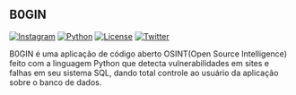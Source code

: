    ## B0GIN

[![Instagram](https://img.shields.io/badge/B0GIN-Instagram-pink)](https://www.instagram.com/b0ginofc/) [![Python](https://img.shields.io/badge/python-2.6|2.7|3.x-yellow.svg)](https://www.python.org/) [![License](https://img.shields.io/badge/License-GPLv3-red.svg)](https://raw.githubusercontent.com/b0gin/B0GIN/main/LICENSE) [![Twitter](https://img.shields.io/badge/twitter-@B0GIN112888-blue.svg)](https://twitter.com/B0GIN112888)

B0GIN é uma aplicação de código aberto OSINT(Open Source Intelligence) feito com a linguagem Python que detecta vulnerabilidades em sites e falhas em seu sistema SQL, dando total controle ao usuário da aplicação sobre o banco de dados.

